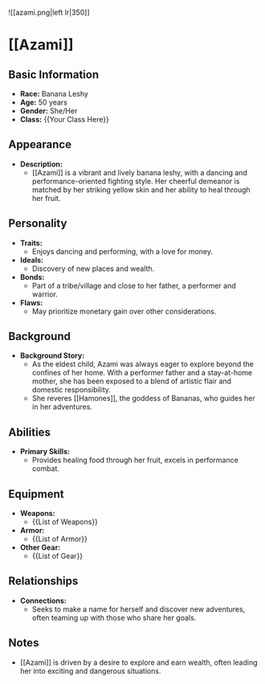 ![[azami.png|left lr|350]]
# [[Azami]]

## Basic Information
- **Race:** Banana Leshy
- **Age:** 50 years
- **Gender:** She/Her
- **Class:** {{Your Class Here}}

## Appearance
- **Description:**
  - [[Azami]] is a vibrant and lively banana leshy, with a dancing and performance-oriented fighting style. Her cheerful demeanor is matched by her striking yellow skin and her ability to heal through her fruit.

## Personality
- **Traits:**
  - Enjoys dancing and performing, with a love for money.
- **Ideals:**
  - Discovery of new places and wealth.
- **Bonds:**
  - Part of a tribe/village and close to her father, a performer and warrior.
- **Flaws:**
  - May prioritize monetary gain over other considerations.

## Background
- **Background Story:**
  - As the eldest child, Azami was always eager to explore beyond the confines of her home. With a performer father and a stay-at-home mother, she has been exposed to a blend of artistic flair and domestic responsibility.
  - She reveres [[Hamones]], the goddess of Bananas, who guides her in her adventures.

## Abilities
- **Primary Skills:**
  - Provides healing food through her fruit, excels in performance combat.

## Equipment
- **Weapons:**
  - {{List of Weapons}}
- **Armor:**
  - {{List of Armor}}
- **Other Gear:**
  - {{List of Gear}}

## Relationships
- **Connections:**
  - Seeks to make a name for herself and discover new adventures, often teaming up with those who share her goals.

## Notes
- [[Azami]] is driven by a desire to explore and earn wealth, often leading her into exciting and dangerous situations.
